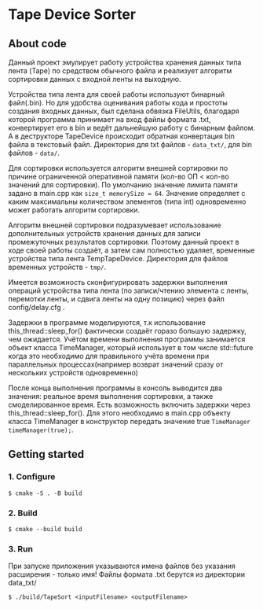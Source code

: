 # Tape Device Sorter

## About code

Данный проект эмулирует работу устройства хранения данных типа лента (Tape) по средством обычного файла и реализует алгоритм сортировки данных с входной ленты на выходную.

Устройства типа лента для своей работы используют бинарный файл(.bin). Но для удобства оценивания работы кода и простоты создания входных данных, был сделана обвязка FileUtils, благодаря которой программа принимает на вход файлы формата .txt, конвертирует его в bin и ведёт дальнейшую работу с бинарным файлом. А в деструкторе TapeDevice происходит обратная конвертация bin файла в текстовый файл. Директория для txt файлов - ```data_txt/```, для bin файлов - ```data/```.

Для сортировки используется алгоритм внешней сортировки по причине ограниченной оперативной памяти (кол-во ОП < кол-во значений для сортировки). По умолчанию значение лимита памяти задано в main.cpp как ```size_t memorySize = 64```. Значение определяет с каким максимальны количеством элементов (типа int) одновременно может работать алгоритм сортировки.

Алгоритм внешней сортировки подразумевает использование дополнительных устройств хранения данных для записи промежуточных результатов сортировки. Поэтому данный проект в ходе своей работы создаёт, а затем сам полностью удаляет, временные устройства типа лента TempTapeDevice. Директория для файлов временных устройств - ```tmp/```. 

Имеется возможность сконфигурировать задержки выполнения операций устройства типа лента (по записи/чтению элемента с ленты, перемотки ленты, и сдвига ленты на одну позицию) через файл config/delay.cfg .

Задержки в программе моделируются, т.к использование this_thread::sleep_for() фактически создаёт горазо большую задержку, чем ожидается. Учётом времени выполнения программы занимается объект класса TimeManager, который использует в том числе std::future когда это необходимо для правильного учёта времени при параллельных процессах(например возврат значений сразу от нескольких устройств одновременно)

После конца выполнения программы в консоль выводится два значения: реальное время выполнения сортировки, а также смоделированное время. Есть возможность включить задержки через this_thread::sleep_for(). Для этого необходимо в main.cpp объекту класса TimeManager в конструктор передать значение true ```TimeManager timeManager(true);```.

## Getting started
### 1. Configure
```
$ cmake -S . -B build
```

### 2. Build 
```
$ cmake --build build
```

### 3. Run
При запуске приложения указываются имена файлов без указания расширения - только имя! Файлы формата .txt берутся из директории data_txt/
```
$ ./build/TapeSort <inputFilename> <outputFilename>
```

